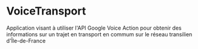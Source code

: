 # VoiceTransport

Application visant à utiliser l'API Google Voice Action pour obtenir des informations sur un trajet en transport en commum sur le réseau transilien d'Île-de-France
